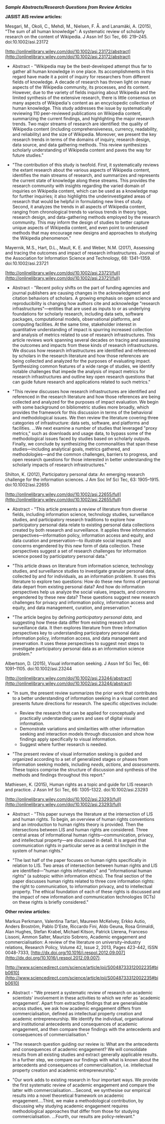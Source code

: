 ***Sample Abstracts/Research Questions from Review Articles***

**JASIST AIS review articles:**

Mesgari, M., Okoli, C., Mehdi, M., Nielsen, F. Å. and Lanamäki, A. (2015), &quot;The sum of all human knowledge&quot;: A systematic review of scholarly research on the content of Wikipedia. J Assn Inf Sci Tec, 66: 219–245. doi:10.1002/asi.23172

[http://onlinelibrary.wiley.com/doi/10.1002/asi.23172/abstract](http://onlinelibrary.wiley.com/doi/10.1002/asi.23172/abstract)

* Abstract - &quot;Wikipedia may be the best-developed attempt thus far to gather all human knowledge in one place. Its accomplishments in this regard have made it a point of inquiry for researchers from different fields of knowledge. A decade of research has thrown light on many aspects of the Wikipedia community, its processes, and its content. However, due to the variety of fields inquiring about Wikipedia and the limited synthesis of the extensive research, there is little consensus on many aspects of Wikipedia&#39;s content as an encyclopedic collection of human knowledge. This study addresses the issue by systematically reviewing 110 peer-reviewed publications on Wikipedia content, summarizing the current findings, and highlighting the major research trends. Two major streams of research are identified: the quality of Wikipedia content (including comprehensiveness, currency, readability, and reliability) and the size of Wikipedia. Moreover, we present the key research trends in terms of the domains of inquiry, research design, data source, and data gathering methods. This review synthesizes scholarly understanding of Wikipedia content and paves the way for future studies.&quot;

* &quot;The contribution of this study is twofold. First, it systematically reviews the extant research about the various aspects of Wikipedia content, identifies the main streams of research, and summarizes and represents the current state of knowledge along these streams. This provides the research community with insights regarding the varied domain of inquiries on Wikipedia content, which can be used as a knowledge map for further inquiries; it also highlights the underinvestigated areas of research that would be helpful in formulating new lines of study. Second, it analyzes the trends in all aspects of Wikipedia content, ranging from chronological trends to various trends in theory type, research design, and data-gathering methods employed by the research community. This may inform the design of studies to better capture unique aspects of Wikipedia content, and even point to underused methods that may encourage new designs and approaches to studying the Wikipedia phenomenon.&quot;


Mayernik, M.S., Hart, D.L., Maull, K. E. and Weber, N.M. (2017), Assessing and tracing the outcomes and impact of research infrastructures. Journal of the Association for Information Science and Technology, 68: 1341–1359. doi:10.1002/asi.23721

[http://onlinelibrary.wiley.com/doi/10.1002/asi.23721/full](http://onlinelibrary.wiley.com/doi/10.1002/asi.23721/full)

* Abstract - &quot;Recent policy shifts on the part of funding agencies and journal publishers are causing changes in the acknowledgment and citation behaviors of scholars. A growing emphasis on open science and reproducibility is changing how authors cite and acknowledge &quot;research infrastructures&quot;—entities that are used as inputs to or as underlying foundations for scholarly research, including data sets, software packages, computational models, observational platforms, and computing facilities. At the same time, stakeholder interest in quantitative understanding of impact is spurring increased collection and analysis of metrics related to use of research infrastructures. This article reviews work spanning several decades on tracing and assessing the outcomes and impacts from these kinds of research infrastructures. We discuss how research infrastructures are identified and referenced by scholars in the research literature and how those references are being collected and analyzed for the purposes of evaluating impact. Synthesizing common features of a wide range of studies, we identify notable challenges that impede the analysis of impact metrics for research infrastructures and outline key open research questions that can guide future research and applications related to such metrics.&quot;

* &quot;This review discusses how research infrastructures are identified and referenced in the research literature and how those references are being collected and analyzed for the purposes of impact evaluation. We begin with some background on bibliometric studies more broadly, which provides the framework for this discussion in terms of the behavioral and methodological issues. We then review the literature covering three categories of infrastructure: data sets, software, and platforms and facilities. ...We next examine a number of studies that leveraged &quot;proxy metrics,&quot; such as downloads and usage data, to bypass some of the methodological issues faced by studies based on scholarly outputs. Finally, we conclude by synthesizing the commonalities that span these studies—including analytical goals, metrics gathered, and methodologies—and the common challenges, barriers to progress, and open research questions for those interested in better understanding the scholarly impacts of research infrastructures.&quot;


Shilton, K. (2012), Participatory personal data: An emerging research challenge for the information sciences. J Am Soc Inf Sci Tec, 63: 1905–1915. doi:10.1002/asi.22655

[http://onlinelibrary.wiley.com/doi/10.1002/asi.22655/full](http://onlinelibrary.wiley.com/doi/10.1002/asi.22655/full)

* Abstract -  &quot;This article presents a review of literature from diverse fields, including information science, technology studies, surveillance studies, and participatory research traditions to explore how participatory personal data relate to existing personal data collections created by both research and surveillance. It applies three information perspectives—information policy, information access and equity, and data curation and preservation—to illustrate social impacts and concerns engendered by this new form of data collection. These perspectives suggest a set of research challenges for information science posed by participatory personal data.&quot;

* &quot;This article draws on literature from information science, technology studies, and surveillance studies to investigate granular personal data, collected by and for individuals, as an information problem. It uses this literature to explore two questions: How do these new forms of personal data depart from existing personal data? And how do information perspectives help us analyze the social values, impacts, and concerns engendered by these new data? These questions suggest new research challenges for privacy and information policy, information access and equity, and data management, curation, and preservation.&quot;

* &quot;The article begins by defining _participatory personal data_, and suggesting how these data differ from existing research and surveillance data. It then explores literature from three information perspectives key to understanding participatory personal data: information policy, information access, and data management and preservation. It uses these perspectives to suggest next steps to investigate participatory personal data as an information science problem.&quot;


Albertson, D. (2015), Visual information seeking. J Assn Inf Sci Tec, 66: 1091–1105. doi:10.1002/asi.23244

[http://onlinelibrary.wiley.com/doi/10.1002/asi.23244/abstract](http://onlinelibrary.wiley.com/doi/10.1002/asi.23244/abstract)

* &quot;In sum, the present review summarizes the prior work that contributes to a better understanding of information seeking in a visual context and presents future directions for research. The specific objectives include:

    * Review the research that can be applied for conceptually and practically understanding users and uses of digital visual information.
    * Demonstrate variations and similarities with other information seeking and interaction models through discussion and show how findings apply specifically to visual information.
    * Suggest where further research is needed.

* "The present review of visual information seeking is guided and organized according to a set of generalized stages or phases from information seeking models, including _needs_, _actions_, and _assessments_. These topics comprise the structure of discussion and synthesis of the methods and findings throughout this report.&quot;


Mathiesen, K. (2015), Human rights as a topic and guide for LIS research and practice. J Assn Inf Sci Tec, 66: 1305–1322. doi:10.1002/asi.23293

[http://onlinelibrary.wiley.com/doi/10.1002/asi.23293/full](http://onlinelibrary.wiley.com/doi/10.1002/asi.23293/full)

* Abstract - &quot;This paper surveys the literature at the intersection of LIS and human rights. To begin, an overview of human rights conventions and an introduction to human rights theory is provided. Then the intersections between LIS and human rights are considered. Three central areas of informational human rights—communication, privacy, and intellectual property—are discussed in detail. It is argued that communication rights in particular serve as a central linchpin in the system of human rights.&quot;

* &quot;The last half of the paper focuses on human rights specifically in relation to LIS. Two areas of intersection between human rights and LIS are identified—&quot;human rights informatics&quot; and &quot;informational human rights&quot; (a subtopic within information ethics). The final section of the paper discusses human rights related to three core information rights: the right to communication, to information privacy, and to intellectual property. The ethical foundation of each of these rights is discussed and the impact of new information and communication technologies (ICTs) on these rights is briefly considered.&quot;

**Other review articles:**

Markus Perkmann, Valentina Tartari, Maureen McKelvey, Erkko Autio, Anders Broström, Pablo D&#39;Este, Riccardo Fini, Aldo Geuna, Rosa Grimaldi, Alan Hughes, Stefan Krabel, Michael Kitson, Patrick Llerena, Franceso Lissoni, Ammon Salter, Maurizio Sobrero, Academic engagement and commercialisation: A review of the literature on university–industry relations, Research Policy, Volume 42, Issue 2, 2013, Pages 423-442, ISSN 0048-7333, [http://dx.doi.org/10.1016/j.respol.2012.09.007](http://dx.doi.org/10.1016/j.respol.2012.09.007).

  [http://www.sciencedirect.com/science/article/pii/S0048733312002235#bib0610](http://www.sciencedirect.com/science/article/pii/S0048733312002235#bib0610)

* Abstract - &quot;We present a systematic review of research on academic scientists&#39; involvement in these activities to which we refer as &#39;academic engagement&#39;. Apart from extracting findings that are generalisable across studies, we ask how academic engagement differs from commercialisation, defined as intellectual property creation and academic entrepreneurship. We identify the individual, organisational and institutional antecedents and consequences of academic engagement, and then compare these findings with the antecedents and consequences of commercialisation.&quot;

* &quot;The research question guiding our review is: What are the antecedents and consequences of academic engagement? We will consolidate results from all existing studies and extract generally applicable results. In a further step, we compare our findings with what is known about the antecedents and consequences of commercialisation, i.e. intellectual property creation and academic entrepreneurship.&quot;

* &quot;Our work adds to existing research in four important ways. We provide the first systematic review of academic engagement and compare the latter with commercialisation….Second, we synthesise our empirical results into a novel theoretical framework on academic engagement….Third, we make a methodological contribution, by discussing why studying academic engagement requires methodological approaches that differ from those for studying commercialisation. ...Fourth, our results are policy-relevant.&quot;